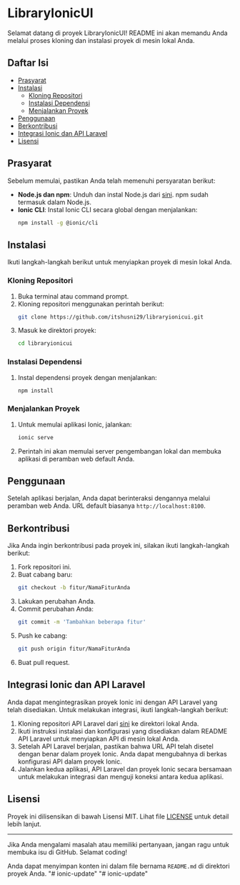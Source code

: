 

# LibraryIonicUI

Selamat datang di proyek LibraryIonicUI! README ini akan memandu Anda melalui proses kloning dan instalasi proyek di mesin lokal Anda.

## Daftar Isi

- [Prasyarat](#prasyarat)
- [Instalasi](#instalasi)
  - [Kloning Repositori](#kloning-repositori)
  - [Instalasi Dependensi](#instalasi-dependensi)
  - [Menjalankan Proyek](#menjalankan-proyek)
- [Penggunaan](#penggunaan)
- [Berkontribusi](#berkontribusi)
- [Integrasi Ionic dan API Laravel](#integrasi-ionic-dan-api-laravel)
- [Lisensi](#lisensi)

## Prasyarat

Sebelum memulai, pastikan Anda telah memenuhi persyaratan berikut:

- **Node.js dan npm**: Unduh dan instal Node.js dari [sini](https://nodejs.org/). npm sudah termasuk dalam Node.js.
- **Ionic CLI**: Instal Ionic CLI secara global dengan menjalankan:
  ```bash
  npm install -g @ionic/cli
  ```

## Instalasi

Ikuti langkah-langkah berikut untuk menyiapkan proyek di mesin lokal Anda.

### Kloning Repositori

1. Buka terminal atau command prompt.
2. Kloning repositori menggunakan perintah berikut:
   ```bash
   git clone https://github.com/itshusni29/libraryionicui.git
   ```
3. Masuk ke direktori proyek:
   ```bash
   cd libraryionicui
   ```

### Instalasi Dependensi

1. Instal dependensi proyek dengan menjalankan:
   ```bash
   npm install
   ```

### Menjalankan Proyek

1. Untuk memulai aplikasi Ionic, jalankan:
   ```bash
   ionic serve
   ```
2. Perintah ini akan memulai server pengembangan lokal dan membuka aplikasi di peramban web default Anda.

## Penggunaan

Setelah aplikasi berjalan, Anda dapat berinteraksi dengannya melalui peramban web Anda. URL default biasanya `http://localhost:8100`.

## Berkontribusi

Jika Anda ingin berkontribusi pada proyek ini, silakan ikuti langkah-langkah berikut:

1. Fork repositori ini.
2. Buat cabang baru:
   ```bash
   git checkout -b fitur/NamaFiturAnda
   ```
3. Lakukan perubahan Anda.
4. Commit perubahan Anda:
   ```bash
   git commit -m 'Tambahkan beberapa fitur'
   ```
5. Push ke cabang:
   ```bash
   git push origin fitur/NamaFiturAnda
   ```
6. Buat pull request.

## Integrasi Ionic dan API Laravel

Anda dapat mengintegrasikan proyek Ionic ini dengan API Laravel yang telah disediakan. Untuk melakukan integrasi, ikuti langkah-langkah berikut:

1. Kloning repositori API Laravel dari [sini](https://github.com/itshusni29/Apiforionic.git) ke direktori lokal Anda.
2. Ikuti instruksi instalasi dan konfigurasi yang disediakan dalam README API Laravel untuk menyiapkan API di mesin lokal Anda.
3. Setelah API Laravel berjalan, pastikan bahwa URL API telah disetel dengan benar dalam proyek Ionic. Anda dapat mengubahnya di berkas konfigurasi API dalam proyek Ionic.
4. Jalankan kedua aplikasi, API Laravel dan proyek Ionic secara bersamaan untuk melakukan integrasi dan menguji koneksi antara kedua aplikasi.

## Lisensi

Proyek ini dilisensikan di bawah Lisensi MIT. Lihat file [LICENSE](LICENSE) untuk detail lebih lanjut.

---

Jika Anda mengalami masalah atau memiliki pertanyaan, jangan ragu untuk membuka isu di GitHub. Selamat coding!

Anda dapat menyimpan konten ini dalam file bernama `README.md` di direktori proyek Anda.
"# ionic-update" 
"# ionic-update" 
